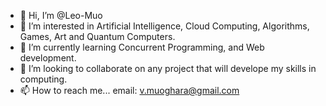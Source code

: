 - 👋 Hi, I’m @Leo-Muo
- 👀 I’m interested in Artificial Intelligence, Cloud Computing, Algorithms, Games, Art and Quantum Computers.
- 🌱 I’m currently learning Concurrent Programming, and Web development.
- 💞️ I’m looking to collaborate on any project that will develope my skills in computing.
- 📫 How to reach me... email: v.muoghara@gmail.com

<!---
Leo-Muo/Leo-Muo is a ✨ special ✨ repository because its `README.md` (this file) appears on your GitHub profile.
You can click the Preview link to take a look at your changes.
--->
